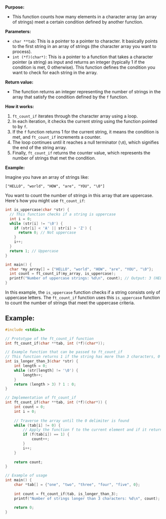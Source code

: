 **Purpose:**

- This function counts how many elements in a character array (an array of strings) meet a certain condition defined by another function.

**Parameters:**

- `char **tab`: This is a pointer to a pointer to character. It basically points to the first string in an array of strings (the character array you want to process).
- `int (*f)(char*)`: This is a pointer to a function that takes a character pointer (a string) as input and returns an integer (typically 1 if the condition is met, 0 otherwise). This function defines the condition you want to check for each string in the array.

**Return value:**

- The function returns an integer representing the number of strings in the array that satisfy the condition defined by the `f` function.

**How it works:**

1. `ft_count_if` iterates through the character array using a loop.
2. In each iteration, it checks the current string using the function pointed to by `f`.
3. If the `f` function returns 1 for the current string, it means the condition is met, and `ft_count_if` increments a counter.
4. The loop continues until it reaches a null terminator (`\0`), which signifies the end of the string array.
5. Finally, `ft_count_if` returns the counter value, which represents the number of strings that met the condition.

**Example:**

Imagine you have an array of strings like:

```
["HELLO", "world", "HOW", "are", "YOU", "\0"]
```

You want to count the number of strings in this array that are uppercase. Here's how you might use `ft_count_if`:

```c
int is_uppercase(char *str) {
  // This function checks if a string is uppercase
  int i = 0;
  while (str[i] != '\0') {
    if (str[i] < 'A' || str[i] > 'Z') {
      return 0; // Not uppercase
    }
    i++;
  }
  return 1; // Uppercase
}

int main() {
  char *my_array[] = {"HELLO", "world", "HOW", "are", "YOU", "\0"};
  int count = ft_count_if(my_array, is_uppercase);
  printf("Number of uppercase strings: %d\n", count); // Output: 3 (HELLO, HOW, YOU)
}
```

In this example, the `is_uppercase` function checks if a string consists only of uppercase letters. The `ft_count_if` function uses this `is_uppercase` function to count the number of strings that meet the uppercase criteria.

## Example:
```c
#include <stdio.h>

// Prototype of the ft_count_if function
int ft_count_if(char **tab, int (*f)(char*));

// Example function that can be passed to ft_count_if
// This function returns 1 if the string has more than 3 characters, 0 otherwise
int is_longer_than_3(char *str) {
    int length = 0;
    while (str[length] != '\0') {
        length++;
    }
    return (length > 3) ? 1 : 0;
}

// Implementation of ft_count_if
int ft_count_if(char **tab, int (*f)(char*)) {
    int count = 0;
    int i = 0;
    
    // Traverse the array until the 0 delimiter is found
    while (tab[i] != 0) {
        // Apply the function f to the current element and if it returns 1, increment the counter
        if (f(tab[i]) == 1) {
            count++;
        }
        i++;
    }
    
    return count;
}

// Example of usage
int main() {
    char *tab[] = {"one", "two", "three", "four", "five", 0};
    
    int count = ft_count_if(tab, is_longer_than_3);
    printf("Number of strings longer than 3 characters: %d\n", count);
    
    return 0;
}
```
